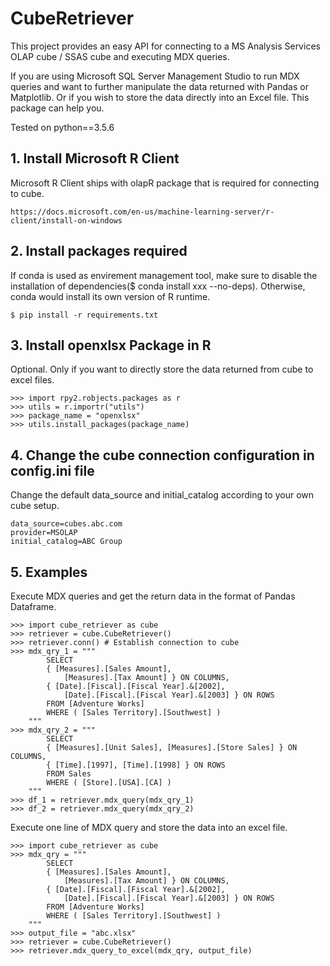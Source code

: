 # CubeRetriever

This project provides an easy API for connecting to a MS Analysis Services OLAP cube / SSAS cube and executing MDX queries.

If you are using Microsoft SQL Server Management Studio to run MDX queries and want to further manipulate the data returned with Pandas or Matplotlib. Or if you wish to store the data directly into an Excel file. This package can help you.

Tested on python==3.5.6

## 1. Install Microsoft R Client

Microsoft R Client ships with olapR package that is required for connecting to cube.

    https://docs.microsoft.com/en-us/machine-learning-server/r-client/install-on-windows

## 2. Install packages required

If conda is used as envirement management tool, make sure to disable the installation of dependencies($ conda install xxx --no-deps). Otherwise, conda would install its own version of R runtime.

    $ pip install -r requirements.txt
    
## 3. Install openxlsx Package in R

Optional. Only if you want to directly store the data returned from cube to excel files.

    >>> import rpy2.robjects.packages as r
    >>> utils = r.importr("utils")
    >>> package_name = "openxlsx"
    >>> utils.install_packages(package_name)

## 4. Change the cube connection configuration in config.ini file

Change the default data_source and initial_catalog according to your own cube setup.

    data_source=cubes.abc.com
    provider=MSOLAP
    initial_catalog=ABC Group

## 5. Examples

Execute MDX queries and get the return data in the format of Pandas Dataframe.

    >>> import cube_retriever as cube
    >>> retriever = cube.CubeRetriever() 
    >>> retriever.conn() # Establish connection to cube
    >>> mdx_qry_1 = """
            SELECT  
            { [Measures].[Sales Amount],   
                [Measures].[Tax Amount] } ON COLUMNS,  
            { [Date].[Fiscal].[Fiscal Year].&[2002],   
                [Date].[Fiscal].[Fiscal Year].&[2003] } ON ROWS  
            FROM [Adventure Works]  
            WHERE ( [Sales Territory].[Southwest] )  
        """
    >>> mdx_qry_2 = """
            SELECT
            { [Measures].[Unit Sales], [Measures].[Store Sales] } ON COLUMNS,
            { [Time].[1997], [Time].[1998] } ON ROWS
            FROM Sales
            WHERE ( [Store].[USA].[CA] )
        """
    >>> df_1 = retriever.mdx_query(mdx_qry_1)
    >>> df_2 = retriever.mdx_query(mdx_qry_2)

Execute one line of MDX query and store the data into an excel file.

    >>> import cube_retriever as cube
    >>> mdx_qry = """
            SELECT  
            { [Measures].[Sales Amount],   
                [Measures].[Tax Amount] } ON COLUMNS,  
            { [Date].[Fiscal].[Fiscal Year].&[2002],   
                [Date].[Fiscal].[Fiscal Year].&[2003] } ON ROWS  
            FROM [Adventure Works]  
            WHERE ( [Sales Territory].[Southwest] )  
        """
    >>> output_file = "abc.xlsx"
    >>> retriever = cube.CubeRetriever()
    >>> retriever.mdx_query_to_excel(mdx_qry, output_file)


